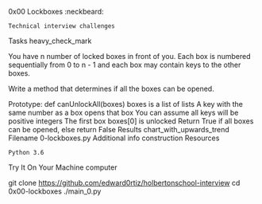 0x00 Lockboxes :neckbeard:

    Technical interview challenges

Tasks heavy_check_mark

You have n number of locked boxes in front of you. Each box is numbered sequentially from 0 to n - 1 and each box may contain keys to the other boxes.

Write a method that determines if all the boxes can be opened.

Prototype: def canUnlockAll(boxes) boxes is a list of lists A key with the same number as a box opens that box You can assume all keys will be positive integers The first box boxes[0] is unlocked Return True if all boxes can be opened, else return False
Results chart_with_upwards_trend
Filename
0-lockboxes.py
Additional info construction
Resources

    Python 3.6

Try It On Your Machine computer

git clone https://github.com/edward0rtiz/holbertonschool-interview
cd 0x00-lockboxes
./main_0.py
